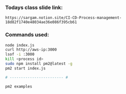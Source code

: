 ### Todays class slide link:

```link
https://sargam.notion.site/CI-CD-Process-management-18d82f1740e48034ae36e086f395cb61
```



### Commands used:

```bash
node index.js
curl http://aws-ip:3000
lsof -i :3000
kill <process id>
sudo npm install pm2@latest -g
pm2 start index.js

# ------------------------ #

pm2 examples
```